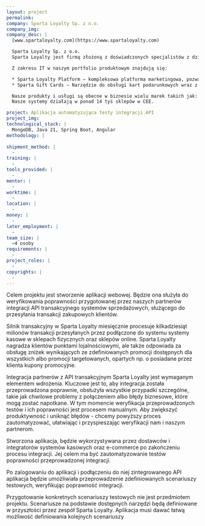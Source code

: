 ```yaml
---
layout: project
permalink:
company: Sparta Loyalty Sp. z o.o. 
company_img:
company_desc: |
  [www.spartaloyalty.com](https://www.spartaloyalty.com)

  Sparta Loyalty Sp. z o.o.
  Sparta Loyalty jest firmą złożoną z doświadczonych specjalistów z dziedziny MarTech. Zajmują się kompleksowym tworzeniem projektów CDP/CRM/Loyalty i programów kart podarunkowych.

  Z zakresu IT w naszym portfolio produktowym znajdują się:

  * Sparta Loyalty Platform – kompleksowa platforma marketingowa, pozwalająca obsłużyć każdą mechanikę programu (punkty, rabaty, kupony, grywalizacja, gratisy).
  * Sparta Gift Cards – Narzędzie do obsługi kart podarunkowych wraz z obsługą płatności w sklepach fizycznych i sklepie internetowym.

  Nasze produkty i usługi są obecne w biznesie wielu marek takich jak: MOL (były Lotos Paliwa), Empik, The Body Shop, Briju, Gatta, iDream (Apple Reseller), Kazar, Spar.
  Nasze systemy działają w ponad 14 tyś sklepów w CEE. 

project: Aplikacja automatyzująca testy integracji API 
project_img:
technological_stack: |
  MongoDB, Java 21, Spring Boot, Angular
methodology: |
  
shipment_method: |
  -
training: |
  -
tools_provided: |
  -
mentor: |
  -
worktime: |
  -
location: |
  -
money: |
  -
later_employment: |
  -
team_size: |
  ~4 osoby
requirements: |
  -
project_roles: |
  -
copyrights: |
  -
---
```

Celem projektu jest stworzenie aplikacji webowej. Będzie ona służyła do weryfikowania poprawności przygotowanej przez naszych partnerów integracji API transakcyjnego systemów sprzedażowych, służącego do przesyłania transakcji zakupowych klientów.

Silnik transakcyjny w Sparta Loyalty miesięcznie procesuje kilkadziesiąt milionów transakcji przesyłanych przez podłączone do systemu systemy kasowe w sklepach fizycznych oraz sklepów online. Sparta Loyalty nagradza klientów punktami lojalnościowymi, ale także odpowiada za obsługę zniżek wynikających ze zdefiniowanych promocji dostępnych dla wszystkich albo promocji targetowanych, opartych np. o posiadane przez klienta kupony promocyjne.

Integracja partnerów z API transakcyjnym Sparta Loyalty jest wymaganym elementem wdrożenia. Kluczowe jest to, aby integracja została przeprowadzona poprawnie, obsłużyła wszystkie przypadki szczególne, takie jak chwilowe problemy z połączeniem albo błędy biznesowe, które mogą zostać napotkane. W tym momencie weryfikacja przeprowadzonych testów i ich poprawności jest procesem manualnym. Aby zwiększyć produktywność i uniknąć błędów - chcemy powyższy proces zautomatyzować, ułatwiając i przyspieszając weryfikacji nam i naszym partnerom.

Stworzona aplikacja, będzie wykorzystywana przez dostawców i integratorów systemów kasowych oraz e-commerce po zakończeniu procesu integracji. Jej celem ma być zautomatyzowanie testów poprawności przeprowadzonej integracji.

Po zalogowaniu do aplikacji i podłączeniu do niej zintegrowanego API aplikacja będzie umożliwiała przeprowadzenie zdefiniowanych scenariuszy testowych, weryfikując poprawność integracji.

Przygotowanie konkretnych scenariuszy testowych nie jest przedmiotem projektu. Scenariusze na podstawie dostępnych narzędzi będą definiowane w przyszłości przez zespół Sparta Loyalty. Aplikacja musi dawać łatwą możliwość definiowania kolejnych scenariuszy

